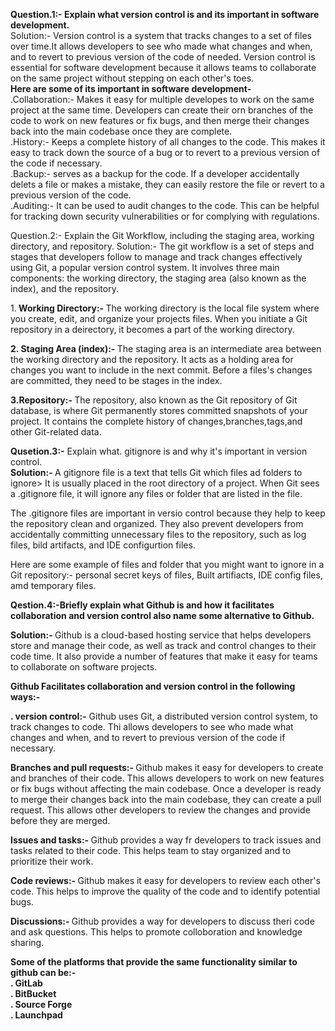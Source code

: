 <b>Question.1:- Explain what version control is and its important in software development.</b> <br>
Solution:- Version control is a system that tracks changes to a set of files over time.It allows developers to see who made what changes and when, and to revert to previous version of the code of needed. Version control is essential for software development because it allows teams to collaborate on the same project without stepping on each other's toes. <br>
<b> Here are some of its important in software development-</b> <br>
.Collaboration:- Makes it easy for multiple developes to work on the same project at the same time. Developers can create their orn branches of the code to work on new features or fix bugs, and then merge their changes back into the main codebase once they are complete. <br>
.History:- Keeps a complete history of all changes to the code. This makes it easy to track down the source of a bug or to revert to a previous version of the code if necessary.<br>
.Backup:- serves as a backup for the code. If a developer accidentally delets a file or makes a mistake, they can easily restore the file or revert to a previous version of the code.<br>
.Auditing:- It can be used to audit changes to the code. This can be helpful for tracking down security vulnerabilities or for complying with regulations.<br>

Question.2:- Explain the Git Workflow, including the staging area, working directory, and repository.
Solution:-  The git workflow is a set of steps and stages that developers follow to manage and track changes effectively using Git, a popular version control system. It involves three main components: the working directory, the staging area (also known as the index), and the repository.

1.<b> Working Directory:- </b> The working directory is the local file system where you create, edit, and organize your projects files. When you initiate a Git repository in a deirectory, it becomes a part of the working directory. <br>

<b> 2. Staging Area (index):- </b> The staging area is an intermediate area between the working directory and the repository. It acts as a holding area for changes you want to include in the next commit. Before a files's changes are committed, they need to be stages in the index.  <br>

<b> 3.Repository:- </b> The repository, also known as the Git repository of Git database, is where Git permanently stores committed snapshots of your project. It contains the complete history of changes,branches,tags,and other Git-related data. <br>

<b> Qusetion.3:-</b> Explain what. gitignore is and why it's important in version control. <br>
<b> Solution:- </b> A gitignore file is a text that tells Git which files ad folders to ignore> It is usually placed in the root directory of a project. When Git sees a .gitignore file, it will ignore any files or folder that are listed in the file. <br>

The .gitignore files are important in versio control because they help to keep the repository clean and organized. They also prevent developers from accidentally committing unnecessary files to the repository, such as log files, bild artifacts, and  IDE configurtion files.  <br>

Here are some example of files and folder that you might want to ignore in a Git repository:- personal secret keys of files, Built artifiacts, IDE config files, amd temporary files.  <br>

<b> Qestion.4:-Briefly explain what Github is and how it facilitates collaboration and version control also name some alternative to Github.  </b> <br>

<b>Solution:- </b> Github is a cloud-based hosting service that helps developers store and manage their code, as well as track and control changes to their code time. It also provide a number of features that make it easy for teams to collaborate on software projects. <br>

<b>  Github Facilitates collaboration and version control in the following ways:- </b> <br>

 <b> . version control:-</b> Github uses Git, a distributed version control system, to track changes to code. Thi allows developers to see who made what changes and when, and to revert to previous version of the code if necessary. <br>

 <b> Branches and pull requests:- </b> Github makes it easy for developers to create and branches of their code. This allows developers to work on new features or fix bugs without affecting the main codebase. Once a developer is ready to merge their changes back into the main codebase, they can create a pull request. This allows other developers to review the changes and provide before they are merged. <br>

 <b> Issues and tasks:- </b> Github provides a way fr developers to track issues and tasks related to their code. This helps team to stay organized and to prioritize their work. <br>

 <b> Code reviews:- </b> Github makes it easy for developers to review each other's code. This helps to improve the quality of the code and to identify potential bugs. <br>

 <b> Discussions:- </b> Github provides a way for developers to discuss theri code and ask questions. This helps to promote colloboration and knowledge sharing.  <br>

 <b> Some of the platforms that provide the same functionality similar to github can be:-   <br>
      . GitLab      <br>
      . BitBucket   <br>
      . Source Forge    <br>
      . Launchpad      <br>
 


 
 

 

 


